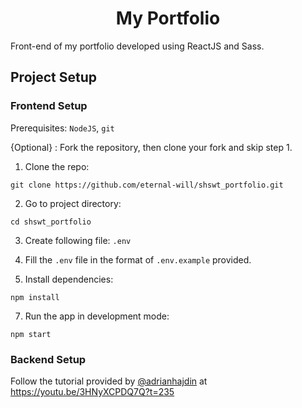 <h1 align="center">My Portfolio</h1>

Front-end of my portfolio developed using ReactJS and Sass.

## Project Setup

### Frontend Setup
Prerequisites: `NodeJS`, `git`

{Optional} : Fork the repository, then clone your fork and skip step 1.

1. Clone the repo:
```
git clone https://github.com/eternal-will/shswt_portfolio.git
```

2. Go to project directory:
```
cd shswt_portfolio
```

3. Create following file: `.env`

4. Fill the `.env` file in the format of `.env.example` provided. 

6. Install dependencies:
```
npm install
```

7. Run the app in development mode:
```
npm start
```

### Backend Setup

Follow the tutorial provided by <a href="https://github.com/adrianhajdin">@adrianhajdin</a> at https://youtu.be/3HNyXCPDQ7Q?t=235